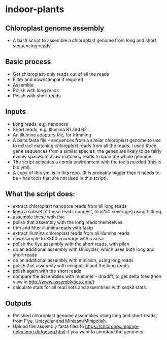 # indoor-plants

## Chloroplast genome assembly

* A bash script to assemble a chloroplast genome from long and short sequencing reads. 

## Basic process

* Get chloroplast-only reads out of all the reads
* Filter and downsample if required
* Assemble
* Polish with long reads
* Polish with short reads

## Inputs

* Long reads, e.g. nanopore
* Short reads, e.g. Illumina R1 and R2
* An illumina adapters file, for trimming
* A baits.fasta file - sequences from a similar chloroplast genome to use to extract matching *chloroplast* reads from all the reads. I used three gene sequences from a similar species; the genes are likely to be fairly evenly spaced to allow matching reads to span the whole genome. 
* The script activates a conda environment with the tools needed (this is bio.yml). 
* A copy of this yml is in this repo. (It is probably bigger than it needs to be - has tools that are not used in this script). 

## What the script does:

* extract chloroplast nanopore reads from all long reads
* keep a subset of these reads (longest, to x250 coverage) using filtlong
* assemble these with flye
* polish that assembly with the long reads themselves
* trim and filter illumina reads with fastp
* extract illumina chloroplast reads from all illumina reads
* downsample to X300 coverage with rasusa
* polish the flye assembly with the short reads, with pilon
* do an additional assembly with Unicycler, which uses both long and short reads
* do an additional assembly with miniasm, using long reads
* polish that assembly with minipolish and the long reads
* polish again with the short reads
* compare the assemblies with mummer - dnadiff, to get delta files (then view in http://www.assemblytics.com/)
* calculate stats for all read sets and assemblies with seqkit stats. 

## Outputs

* Polished chloroplast genome assemblies using long and short reads, from Flye, Unicycler and Miniasm/Minipolish. 
* Upload the assembly fasta files to https://chlorobox.mpimp-golm.mpg.de/geseq.html if you want to annotate the genomes. 





